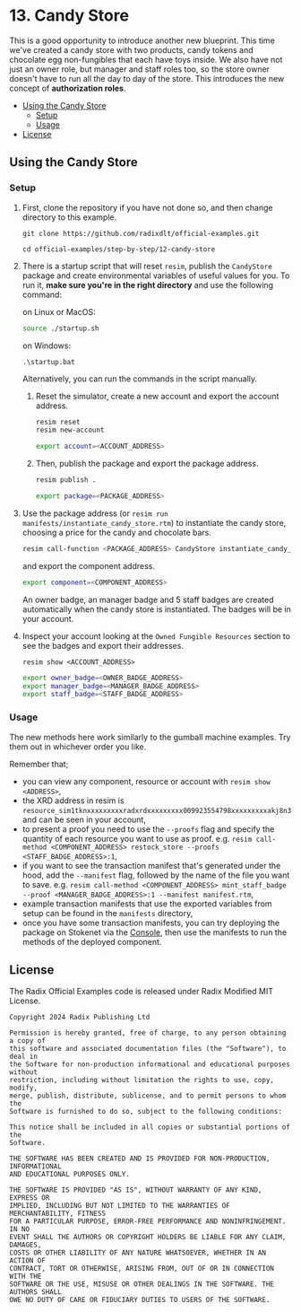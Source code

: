 # 13. Candy Store

This is a good opportunity to introduce another new blueprint. This time we've
created a candy store with two products, candy tokens and chocolate egg
non-fungibles that each have toys inside. We also have not just an owner role,
but manager and staff roles too, so the store owner doesn't have to run all the
day to day of the store. This introduces the new concept of **authorization
roles**.

- [Using the Candy Store](#using-the-candy-store)
  - [Setup](#setup)
  - [Usage](#usage)
- [License](#license)

## Using the Candy Store

### Setup

1.  First, clone the repository if you have not done so, and then change
    directory to this example.

    ```
    git clone https://github.com/radixdlt/official-examples.git

    cd official-examples/step-by-step/12-candy-store
    ```

2.  There is a startup script that will reset `resim`, publish the `CandyStore`
    package and create environmental variables of useful values for you. To run
    it, **make sure you're in the right directory** and use the following
    command:

    on Linux or MacOS:

    ```sh
    source ./startup.sh
    ```

    on Windows:

    ```dos
    .\startup.bat
    ```

    Alternatively, you can run the commands in the script manually.

    1. Reset the simulator, create a new account and export the account address.

       ```sh
       resim reset
       resim new-account
       ```

       ```sh
       export account=<ACCOUNT_ADDRESS>
       ```

    2. Then, publish the package and export the package address.

       ```sh
       resim publish .
       ```

       ```sh
       export package=<PACKAGE_ADDRESS>
       ```

3.  Use the package address (or
    `resim run manifests/instantiate_candy_store.rtm`) to instantiate the candy
    store, choosing a price for the candy and chocolate bars.

    ```sh
    resim call-function <PACKAGE_ADDRESS> CandyStore instantiate_candy_store <CANDY_PRICE> <CHOCOLATE_BAR_PRICE>
    ```

    and export the component address.

    ```sh
    export component=<COMPONENT_ADDRESS>
    ```

    An owner badge, an manager badge and 5 staff badges are created
    automatically when the candy store is instantiated. The badges will be in
    your account.

4.  Inspect your account looking at the `Owned Fungible Resources` section to
    see the badges and export their addresses.

    ```
    resim show <ACCOUNT_ADDRESS>
    ```

    ```sh
    export owner_badge=<OWNER_BADGE_ADDRESS>
    export manager_badge=<MANAGER_BADGE_ADDRESS>
    export staff_badge=<STAFF_BADGE_ADDRESS>
    ```

### Usage

The new methods here work similarly to the gumball machine examples. Try them
out in whichever order you like.

Remember that;

- you can view any component, resource or account with `resim show <ADDRESS>`,
- the XRD address in resim is
  `resource_sim1tknxxxxxxxxxradxrdxxxxxxxxx009923554798xxxxxxxxxakj8n3` and can
  be seen in your account,
- to present a proof you need to use the `--proofs` flag and specify the
  quantity of each resource you want to use as proof. e.g.
  `resim call-method <COMPONENT_ADDRESS> restock_store --proofs <STAFF_BADGE_ADDRESS>:1`,
- if you want to see the transaction manifest that's generated under the hood,
  add the `--manifest` flag, followed by the name of the file you want to save.
  e.g.
  `resim call-method <COMPONENT_ADDRESS> mint_staff_badge --proof <MANAGER_BADGE_ADDRESS>:1 --manifest manifest.rtm`,
- example transaction manifests that use the exported variables from setup can
  be found in the `manifests` directory,
- once you have some transaction manifests, you can try deploying the package on
  Stokenet via the
  [Console](https://stokenet-console.radixdlt.com/deploy-package), then use the
  manifests to run the methods of the deployed component.

## License

The Radix Official Examples code is released under Radix Modified MIT License.

    Copyright 2024 Radix Publishing Ltd

    Permission is hereby granted, free of charge, to any person obtaining a copy of
    this software and associated documentation files (the "Software"), to deal in
    the Software for non-production informational and educational purposes without
    restriction, including without limitation the rights to use, copy, modify,
    merge, publish, distribute, sublicense, and to permit persons to whom the
    Software is furnished to do so, subject to the following conditions:

    This notice shall be included in all copies or substantial portions of the
    Software.

    THE SOFTWARE HAS BEEN CREATED AND IS PROVIDED FOR NON-PRODUCTION, INFORMATIONAL
    AND EDUCATIONAL PURPOSES ONLY.

    THE SOFTWARE IS PROVIDED "AS IS", WITHOUT WARRANTY OF ANY KIND, EXPRESS OR
    IMPLIED, INCLUDING BUT NOT LIMITED TO THE WARRANTIES OF MERCHANTABILITY, FITNESS
    FOR A PARTICULAR PURPOSE, ERROR-FREE PERFORMANCE AND NONINFRINGEMENT. IN NO
    EVENT SHALL THE AUTHORS OR COPYRIGHT HOLDERS BE LIABLE FOR ANY CLAIM, DAMAGES,
    COSTS OR OTHER LIABILITY OF ANY NATURE WHATSOEVER, WHETHER IN AN ACTION OF
    CONTRACT, TORT OR OTHERWISE, ARISING FROM, OUT OF OR IN CONNECTION WITH THE
    SOFTWARE OR THE USE, MISUSE OR OTHER DEALINGS IN THE SOFTWARE. THE AUTHORS SHALL
    OWE NO DUTY OF CARE OR FIDUCIARY DUTIES TO USERS OF THE SOFTWARE.
